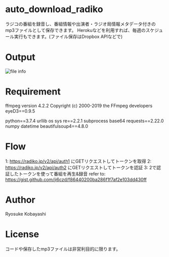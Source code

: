 # auto_download_radiko
ラジコの番組を録音し、番組情報や出演者・ラジオ局情報メタデータ付きのmp3ファイルとして保存できます。
Herokuなどを利用すれば、毎週のスケジュール実行もできます。(ファイル保存はDropbox APIなどで)

# Output
![file info](https://user-images.githubusercontent.com/58103830/82830715-74aca580-9ef1-11ea-96cc-82976d919241.png)

# Requirement
ffmpeg version 4.2.2 Copyright (c) 2000-2019 the FFmpeg developers
eyeD3==0.9.5

python==3.7.4
    urllib
    os
    sys
    re==2.2.1
    subprocess
    base64
    requests==2.22.0
    numpy
    datetime
    beautifulsoup4==4.8.0

# Flow
  1: https://radiko.jp/v2/api/auth1 にGETリクエストしてトークンを取得
  2: https://radiko.jp/v2/api/auth2 にGETリクエストしてトークンを認証
  3: 2で認証したトークンを使って番組を再生&録音
  refer to: https://gist.github.com/ji6czd/f86440200ba286f1f7af2e103dd430ff


# Author
  Ryosuke Kobayashi

# License
  コードや保存したmp3ファイルは非営利目的に限ります。
